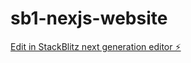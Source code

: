 # sb1-nexjs-website

[Edit in StackBlitz next generation editor ⚡️](https://stackblitz.com/~/github.com/thierry1804/sb1-nexjs-website)